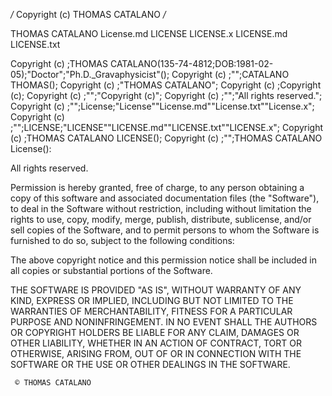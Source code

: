 */* Copyright (c) THOMAS CATALANO */*

THOMAS CATALANO License.md
LICENSE
LICENSE.x
LICENSE.md
LICENSE.txt

Copyright (c) ;THOMAS CATALANO(135-74-4812;DOB:1981-02-05);"Doctor";"Ph.D._Gravaphysicist"();
Copyright (c) ;"";CATALANO THOMAS();
Copyright (c) ;"THOMAS CATALANO";
Copyright (c) ;Copyright (c);
Copyright (c) ;"";"Copyright (c)";
Copyright (c) ;"";"All rights reserved.";
Copyright (c) ;"";License;"License""License.md""License.txt""License.x";
Copyright (c) ;"";LICENSE;"LICENSE""LICENSE.md""LICENSE.txt""LICENSE.x";
Copyright (c) ;THOMAS CATALANO LICENSE();
Copyright (c) ;"";THOMAS CATALANO License():

All rights reserved.             

Permission is hereby granted, free of charge, to any person obtaining a copy
of this software and associated documentation files (the "Software"), to deal
in the Software without restriction, including without limitation the rights
to use, copy, modify, merge, publish, distribute, sublicense, and/or sell
copies of the Software, and to permit persons to whom the Software is
furnished to do so, subject to the following conditions:

The above copyright notice and this permission notice shall be included in all
copies or substantial portions of the Software.

THE SOFTWARE IS PROVIDED "AS IS", WITHOUT WARRANTY OF ANY KIND, EXPRESS OR
IMPLIED, INCLUDING BUT NOT LIMITED TO THE WARRANTIES OF MERCHANTABILITY,
FITNESS FOR A PARTICULAR PURPOSE AND NONINFRINGEMENT. IN NO EVENT SHALL THE
AUTHORS OR COPYRIGHT HOLDERS BE LIABLE FOR ANY CLAIM, DAMAGES OR OTHER
LIABILITY, WHETHER IN AN ACTION OF CONTRACT, TORT OR OTHERWISE, ARISING FROM,
OUT OF OR IN CONNECTION WITH THE SOFTWARE OR THE USE OR OTHER DEALINGS IN THE
SOFTWARE.

     © THOMAS CATALANO
